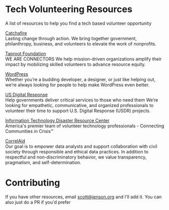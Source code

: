 # Tech Volunteering Resources
A list of resources to help you find a tech based volunteer opportunity

[Catchafire](https://www.catchafire.org/volunteer-explore/)  
Lasting change through action.
We bring together government, philanthropy, business, and volunteers to elevate the work of nonprofits.

[Taproot Foundation](https://taprootfoundation.org/)  
WE ARE CONNECTORS
We help mission-driven organizations amplify their impact by mobilizing skilled volunteers to advance resource equity.

[WordPress](https://make.wordpress.org/)  
Whether you’re a budding developer, a designer, or just like helping out, we’re always looking for people to help make WordPress even better.

[US Digital Response](https://www.usdigitalresponse.org/volunteer)  
Help governments deliver critical services to those who need them
We’re looking for empathetic, communicative, and organized professionals to volunteer their time to support U.S. Digital Response (USDR) projects.

[Information Technology Disaster Resource Center](https://www.itdrc.org/)  
America's premier team of volunteer technology professionals - Connecting Communities in Crisis™

[CorrelAid](https://www.correlaid.org/en/)  
Our goal is to empower data analysts and support collaboration with civil society through responsible and ethical data practices. In addition to respectful and non-discriminatory behavior, we value transparency, pragmatism, and self-determination.

# Contributing
If you have other resources, email scott@jenson.org and I'll add it.
You can also just do a PR if you'd prefer
